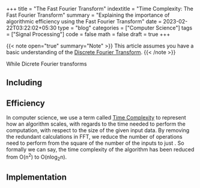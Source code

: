 +++
title = "The Fast Fourier Transform"
indextitle = "Time Complexity: The Fast Fourier Transform"
summary = "Explaining the importance of algorithmic efficiency using the Fast Fourier Transform"
date = 2023-02-22T03:22:02+05:30
type = "blog"
categories = ["Computer Science"]
tags = ["Signal Processing"]
code = false
math = false
draft = true
+++

{{< note open="true" summary="Note" >}}
This article assumes you have a basic understanding of the [Discrete Fourier Transform](/blog/discrete-fourier-transform).
{{< /note >}}

While Dicrete Fourier transforms

## Including

## Efficiency

In computer science, we use a term called [Time Complexity](https://en.wikipedia.org/wiki/Time_complexity) to represent how an algorithm scales, with regards to the time needed to perform the computation, with respect to the size of the given input data. By removing the redundant calculations in FFT, we reduce the number of operations need to perform from the square of the number of the inputs to just . So formally we can say, the time complexity of the algorithm has been reduced from <span class="mathin">O(n<sup>2</sup>)</span> to <span class="mathin">O(nlog<sub>2</sub>n)</span>.

## Implementation
